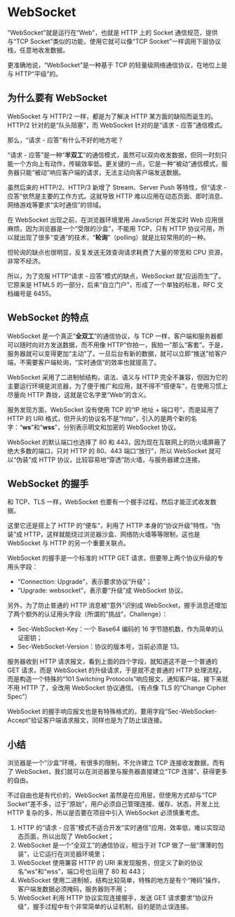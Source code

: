 # WebSocket

“WebSocket”就是运行在“Web”，也就是 HTTP 上的 Socket 通信规范，提供与“TCP Socket”类似的功能，使用它就可以像“TCP Socket”一样调用下层协议栈，任意地收发数据。

更准确地说，“WebSocket”是一种基于 TCP 的轻量级网络通信协议，在地位上是与 HTTP“平级”的。

## 为什么要有 WebSocket

WebSocket 与 HTTP/2 一样，都是为了解决 HTTP 某方面的缺陷而诞生的。HTTP/2 针对的是“队头阻塞”，而 WebSocket 针对的是“请求 - 应答”通信模式。

那么，“请求 - 应答”有什么不好的地方呢？

“请求 - 应答”是一种“**半双工**”的通信模式，虽然可以双向收发数据，但同一时刻只能一个方向上有动作，传输效率低。更关键的一点，它是一种“被动”通信模式，服务器只能“被动”响应客户端的请求，无法主动向客户端发送数据。

虽然后来的 HTTP/2、HTTP/3 新增了 Stream、Server Push 等特性，但“请求 - 应答”依然是主要的工作方式。这就导致 HTTP 难以应用在动态页面、即时消息、网络游戏等要求“实时通信”的领域。

在 WebSocket 出现之前，在浏览器环境里用 JavaScript 开发实时 Web 应用很麻烦。因为浏览器是一个“受限的沙盒”，不能用 TCP，只有 HTTP 协议可用，所以就出现了很多“变通”的技术，“**轮询**”（polling）就是比较常用的的一种。

但轮询的缺点也很明显，反复发送无效查询请求耗费了大量的带宽和 CPU 资源，非常不经济。

所以，为了克服 HTTP“请求 - 应答”模式的缺点，WebSocket 就“应运而生”了。它原来是 HTML5 的一部分，后来“自立门户”，形成了一个单独的标准，RFC 文档编号是 6455。

## WebSocket 的特点

WebSocket 是一个真正“**全双工**”的通信协议，与 TCP 一样，客户端和服务器都可以随时向对方发送数据，而不用像 HTTP“你拍一，我拍一”那么“客套”。于是，服务器就可以变得更加“主动”了。一旦后台有新的数据，就可以立即“推送”给客户端，不需要客户端轮询，“实时通信”的效率也就提高了。

WebSocket 采用了二进制帧结构，语法、语义与 HTTP 完全不兼容，但因为它的主要运行环境是浏览器，为了便于推广和应用，就不得不“搭便车”，在使用习惯上尽量向 HTTP 靠拢，这就是它名字里“Web”的含义。

服务发现方面，WebSocket 没有使用 TCP 的“IP 地址 + 端口号”，而是延用了 HTTP 的 URI 格式，但开头的协议名不是“http”，引入的是两个新的名字：“**ws**”和“**wss**”，分别表示明文和加密的 WebSocket 协议。

WebSocket 的默认端口也选择了 80 和 443，因为现在互联网上的防火墙屏蔽了绝大多数的端口，只对 HTTP 的 80、443 端口“放行”，所以 WebSocket 就可以“伪装”成 HTTP 协议，比较容易地“穿透”防火墙，与服务器建立连接。

## WebSocket 的握手

和 TCP、TLS 一样，WebSocket 也要有一个握手过程，然后才能正式收发数据。

这里它还是搭上了 HTTP 的“便车”，利用了 HTTP 本身的“协议升级”特性，“伪装”成 HTTP，这样就能绕过浏览器沙盒、网络防火墙等等限制，这也是 WebSocket 与 HTTP 的另一个重要关联点。

WebSocket 的握手是一个标准的 HTTP GET 请求，但要带上两个协议升级的专用头字段：

* “Connection: Upgrade”，表示要求协议“升级”；
* “Upgrade: websocket”，表示要“升级”成 WebSocket 协议。
  
另外，为了防止普通的 HTTP 消息被“意外”识别成 WebSocket，握手消息还增加了两个额外的认证用头字段（所谓的“挑战”，Challenge）：

* Sec-WebSocket-Key：一个 Base64 编码的 16 字节随机数，作为简单的认证密钥；
* Sec-WebSocket-Version：协议的版本号，当前必须是 13。

服务器收到 HTTP 请求报文，看到上面的四个字段，就知道这不是一个普通的 GET 请求，而是 WebSocket 的升级请求，于是就不走普通的 HTTP 处理流程，而是构造一个特殊的“101 Switching Protocols”响应报文，通知客户端，接下来就不用 HTTP 了，全改用 WebSocket 协议通信。（有点像 TLS 的“Change Cipher Spec”）

WebSocket 的握手响应报文也是有特殊格式的，要用字段“Sec-WebSocket-Accept”验证客户端请求报文，同样也是为了防止误连接。

## 小结

浏览器是一个“沙盒”环境，有很多的限制，不允许建立 TCP 连接收发数据，而有了 WebSocket，我们就可以在浏览器里与服务器直接建立“TCP 连接”，获得更多的自由。

不过自由也是有代价的，WebSocket 虽然是在应用层，但使用方式却与“TCP Socket”差不多，过于“原始”，用户必须自己管理连接、缓存、状态，开发上比 HTTP 复杂的多，所以是否要在项目中引入 WebSocket 必须慎重考虑。

1. HTTP 的“请求 - 应答”模式不适合开发“实时通信”应用，效率低，难以实现动态页面，所以出现了 WebSocket；
2. WebSocket 是一个“全双工”的通信协议，相当于对 TCP 做了一层“薄薄的包装”，让它运行在浏览器环境里；
3. WebSocket 使用兼容 HTTP 的 URI 来发现服务，但定义了新的协议名“ws”和“wss”，端口号也沿用了 80 和 443；
4. WebSocket 使用二进制帧，结构比较简单，特殊的地方是有个“掩码”操作，客户端发数据必须掩码，服务器则不用；
5. WebSocket 利用 HTTP 协议实现连接握手，发送 GET 请求要求“协议升级”，握手过程中有个非常简单的认证机制，目的是防止误连接。
